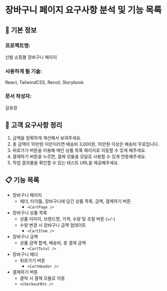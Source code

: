 # 장바구니 페이지 요구사항 분석 및 기능 목록

## 📌 기본 정보

### 프로젝트명:

신발 쇼핑몰 장바구니 페이지

### 사용하게 될 기술:

React, TailwindCSS, Recoil, Storybook

### 문서 작성자:

길유정

## 📝 고객 요구사항 정리

1. 금액을 정확하게 계산해서 보여주세요.
2. 총 금액이 10만원 미만이라면 배송비 3,000원, 10만원 이상은 배송비 무료입니다.
3. 뒤로가기 버튼을 이용해 메인 상품 목록 페이지로 이동할 수 있게 해주세요.
4. 결제하기 버튼을 누르면, 결제 모듈을 모달로 사용할 수 있게 연동해주세요.
5. 작업 결과물을 확인할 수 있는 테스트 URL을 제공해주세요.

## 📋 기능 목록

- 장바구니 페이지
  - 헤더, 타이틀, 장바구니에 담긴 상품 목록, 금액, 결제하기 버튼
    - `<CartPage />`
- 장바구니 상품 목록
  - 상품 이미지, 브랜드명, 가격, 수량 및 조절 버튼 (+/-)
  - 수량 변경 시 장바구니 금액 업데이트
    - `<CartItem />`
- 장바구니 금액
  - 상품 금액 합계, 배송비, 총 결제 금액
    - `<CartTotal />`
- 장바구니 헤더
  - 뒤로가기 버튼
    - `<CartHeader />`
- 결제하기 버튼
  - 클릭 시 결제 모듈로 이동
  - `<CheckoutBtn />`
